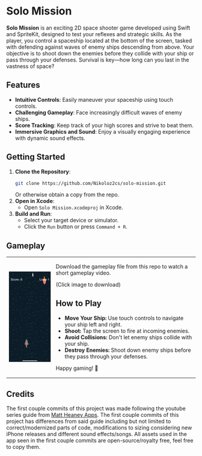 # Solo Mission

**Solo Mission** is an exciting 2D space shooter game developed using Swift and SpriteKit, designed to test your reflexes and strategic skills. As the player, you control a spaceship located at the bottom of the screen, tasked with defending against waves of enemy ships descending from above. Your objective is to shoot down the enemies before they collide with your ship or pass through your defenses. Survival is key—how long can you last in the vastness of space?

## Features

- **Intuitive Controls**: Easily maneuver your spaceship using touch controls.
- **Challenging Gameplay**: Face increasingly difficult waves of enemy ships.
- **Score Tracking**: Keep track of your high scores and strive to beat them.
- **Immersive Graphics and Sound**: Enjoy a visually engaging experience with dynamic sound effects.

## Getting Started

1. **Clone the Repository**:
   ```sh
   git clone https://github.com/Nikoloz2cs/solo-mission.git
   ```
   Or otherwise obtain a copy from the repo.
2. **Open in Xcode**:
   - Open `Solo Mission.xcodeproj` in Xcode.
3. **Build and Run**:
   - Select your target device or simulator.
   - Click the `Run` button or press `Command + R`.

## Gameplay

<table>
  <tr>
    <td>
      <a href="https://github.com/Nikoloz2cs/Solo-Mission/raw/main/Solo_Mission_Gameplay.mov">
        <img src="solo_mission_gameplay_thumbnail.png" alt="Watch the video" width="200"/>
      </a>
    </td>
    <td>
      <p>Download the gameplay file from this repo to watch a short gameplay video.</p>
       <p> (Click image to download) </p>
      <h2>How to Play</h2>
      <ul>
        <li><strong>Move Your Ship:</strong> Use touch controls to navigate your ship left and right.</li>
        <li><strong>Shoot:</strong> Tap the screen to fire at incoming enemies.</li>
        <li><strong>Avoid Collisions:</strong> Don't let enemy ships collide with your ship.</li>
        <li><strong>Destroy Enemies:</strong> Shoot down enemy ships before they pass through your defenses.</li>
      </ul>
      <p>Happy gaming! 🚀</p>
    </td>
  </tr>
</table>

## Credits
The first couple commits of this project was made following the youtube series guide from [Matt Heaney Apps](https://www.youtube.com/@MattHeaneyApps). 
The first couple commits of this project has differences from said guide including but not limited to correct/modernized parts of code, 
modifications to sizing considering new iPhone releases and different sound effects/songs. All assets used in the app seen in the first
couple commits are open-source/royalty free, feel free to copy them. 
